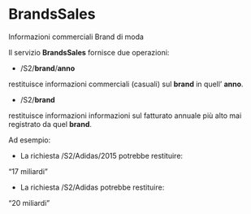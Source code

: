 # BrandsSales

Informazioni commerciali Brand di moda

Il servizio **BrandsSales** fornisce due operazioni:

*   /S2/**brand**/**anno**

restituisce informazioni commerciali (casuali) sul **brand** in quell’ **anno**.

*   /S2/**brand**

restituisce informazioni informazioni sul fatturato annuale più alto mai registrato da quel **brand**.

Ad esempio:

* La richiesta /S2/Adidas/2015 potrebbe restituire:

“17 miliardi”

* La richiesta /S2/Adidas potrebbe restituire:

“20 miliardi”
